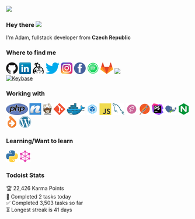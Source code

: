 ![](https://visitor-badge.glitch.me/badge?page_id=adamzelycz.adamzelycz)

### Hey there <img src="https://media.giphy.com/media/hvRJCLFzcasrR4ia7z/giphy.gif" width="25px">
I'm Adam, fullstack developer from **Czech Republic**

### Where to find me
<p>
  <a href="https://github.com/adamzelycz" title="PHP"><img src="icons/github.png" /></a>
  <a href="https://linkedin.com/adamzelycz" title="PHP"><img src="icons/linkedin.png" /></a>
  <a href="https://keybase.io/adamzelycz" title="PHP"><img src="icons/keybase.png" /></a>
  <a href="https://twitter.com/adamzelycz" title="PHP"><img src="icons/twitter.png" /></a>
  <a href="https://instagram.com/adamzelycz" title="PHP"><img src="icons/instagram.png" /></a>
  <a href="https://facebook.com/adamzelycz" title="PHP"><img src="icons/facebook.png" /></a>
  <a href="https://open.spotifiy.com/user/7qgs7i0dnfjffuzf1de1zckm1" title="PHP"><img src="icons/spotify.png" /></a>
  <a href="https://gitlab.com/adamzelycz" title="PHP"><img src="icons/gitlab.png" /></a>
  <a href="https://youtube.com/adamzelycz" title="PHP"><img src="icons/youtube.png" /></a>
  <br>
  <a href="https://keybase.io/adamzelycz" target="_blank"><img alt="Keybase" src="https://img.shields.io/keybase/pgp/adamzelycz"></a>
</p>

### Working with
<p>
  <a href="https://www.php.net/" title="PHP"><img src="icons/php.png" /></a>
  <a href="https://nette.org/" title="Nette Framework"><img src="icons/nette.png" /></a>
  <a href="https://getcomposer.org/" title="Composer"><img src="icons/composer.png" /></a>
  <a href="https://git-scm.com/" title="Git"><img src="icons/git.png" /></a>
  <a href="https://www.docker.com/" title="Docker"><img src="icons/docker.png" /></a>
  <a href="https://webpack.com/" title="Webpack"><img src="icons/webpack.png" /></a>
  <a href="https://en.wikipedia.org/wiki/JavaScript" title="JavaScript"><img src="icons/javascript.png" /></a>
  <a href="https://www.mysql.com/" title="MySQL"><img src="icons/mysql.png" /></a>
  <a href="https://sass-lang.com/" title="Sass"><img src="icons/sass.png" /></a>
  <a href="https://www.postman.com/" title="Postman"><img src="icons/postman.png" /></a>
  <a href="https://www.jetbrains.com/phpstorm/" title="PHPStorm"><img src="icons/phpstorm.png" /></a>
  <a href="https://phpstan.org/" title="PHPStan"><img src="icons/phpstan.png" /></a>
  <a href="https://nginx.org/" title="Nginx"><img src="icons/nginx.png" /></a>
  <a href="https://doctrine-project.org/" title="Doctrine"><img src="icons/doctrine.png" /></a>
  <a href="https://wordpress.org/" title="Wordpress"><img src="icons/wordpress.png" /></a>
</p>

### Learning/Want to learn
<p>
  <a href="https://www.python.org/" title="Python"><img src="icons/python.png" /></a>
  <a href="https://graphql.org//" title="GraphQL"><img src="icons/graphql.png" /></a>
</p>

### Todoist Stats

<!-- TODO-IST:START -->
🏆  22,426 Karma Points           
🌸  Completed 2 tasks today           
✅  Completed 3,503 tasks so far           
⏳  Longest streak is 41 days
<!-- TODO-IST:END -->
